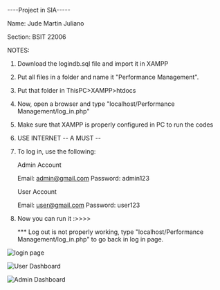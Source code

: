 ----Project in SIA-----

Name: Jude Martin Juliano

Section: BSIT 22006

NOTES:

1. Download the logindb.sql file and import it in XAMPP

2. Put all files in a folder and name it "Performance Management".

3. Put that folder in ThisPC>XAMPP>htdocs

4. Now, open a browser and type "localhost/Performance Management/log_in.php"

5. Make sure that XAMPP is properly configured in PC to run the codes

6. USE INTERNET -- A MUST --

7. To log in, use the following:

   Admin Account

   Email: admin@gmail.com
   Password: admin123

   User Account

   Email: user@gmail.com
   Password: user123

8. Now you can run it :>>>>


   *** Log out is not properly working, type "localhost/Performance Management/log_in.php" to go back in log in page.

![login page](https://github.com/tinmarta/SIA-FINALS-PROJECT/assets/112336330/c05060e4-ad0e-484c-ae3c-0daab2d5b216)

![User Dashboard](https://github.com/tinmarta/SIA-FINALS-PROJECT/assets/112336330/759540a7-2779-42ac-8608-91b1055750cc)

![Admin Dashboard](https://github.com/tinmarta/SIA-FINALS-PROJECT/assets/112336330/ce52273e-7211-4ae0-990f-8e3cc975425f)





   

   
